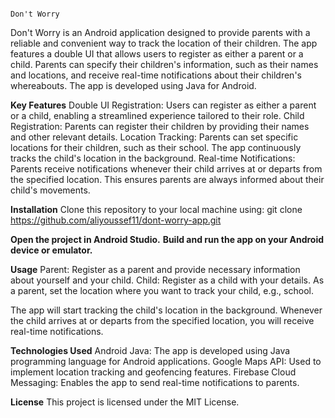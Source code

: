                                                                                 Don't Worry

Don't Worry is an Android application designed to provide parents with a reliable and convenient way to track the location of their children. The app features a double UI 
that allows users to register as either a parent or a child. Parents can specify their children's information, such as their names and locations, and receive real-time notifications 
about their children's whereabouts. The app is developed using Java for Android.

**Key Features**
Double UI Registration: Users can register as either a parent or a child, enabling a streamlined experience tailored to their role.
Child Registration: Parents can register their children by providing their names and other relevant details.
Location Tracking: Parents can set specific locations for their children, such as their school. The app continuously tracks the child's location in the background.
Real-time Notifications: Parents receive notifications whenever their child arrives at or departs from the specified location. This ensures parents are always informed about their child's movements.

**Installation**
Clone this repository to your local machine using: git clone https://github.com/aliyoussef11/dont-worry-app.git

**Open the project in Android Studio.**
**Build and run the app on your Android device or emulator.**

**Usage**
Parent: Register as a parent and provide necessary information about yourself and your child.
Child: Register as a child with your details.
As a parent, set the location where you want to track your child, e.g., school.

The app will start tracking the child's location in the background.
Whenever the child arrives at or departs from the specified location, you will receive real-time notifications.

**Technologies Used**
Android Java: The app is developed using Java programming language for Android applications.
Google Maps API: Used to implement location tracking and geofencing features.
Firebase Cloud Messaging: Enables the app to send real-time notifications to parents.

**License**
This project is licensed under the MIT License.

